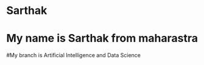 # Sarthak
# My name is Sarthak from maharastra 
#My branch is Artificial Intelligence and Data Science
